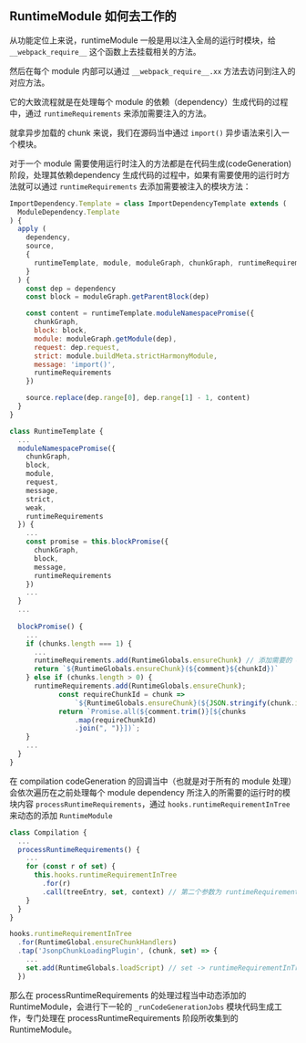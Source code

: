 ## RuntimeModule 如何去工作的

从功能定位上来说，runtimeModule 一般是用以注入全局的运行时模块，给 `__webpack_require__` 这个函数上去挂载相关的方法。

然后在每个 module 内部可以通过 `__webpack_require__.xx` 方法去访问到注入的对应方法。

它的大致流程就是在处理每个 module 的依赖（dependency）生成代码的过程中，通过 `runtimeRequirements` 来添加需要注入的方法。

就拿异步加载的 chunk 来说，我们在源码当中通过 `import()` 异步语法来引入一个模块。

对于一个 module 需要使用运行时注入的方法都是在代码生成(codeGeneration)阶段，处理其依赖dependency 生成代码的过程中，如果有需要使用的运行时方法就可以通过 `runtimeRequirements` 去添加需要被注入的模块方法：

```javascript
ImportDependency.Template = class ImportDependencyTemplate extends (
  ModuleDependency.Template
) {
  apply (
    dependency,
    source,
    {
      runtimeTemplate, module, moduleGraph, chunkGraph, runtimeRequirements
    }
  ) {
    const dep = dependency
    const block = moduleGraph.getParentBlock(dep)

    const content = runtimeTemplate.moduleNamespacePromise({
      chunkGraph,
      block: block,
      module: moduleGraph.getModule(dep),
      request: dep.request,
      strict: module.buildMeta.strictHarmonyModule,
      message: 'import()',
      runtimeRequirements
    })

    source.replace(dep.range[0], dep.range[1] - 1, content)
  }
}
```

```javascript
class RuntimeTemplate {
  ...
  moduleNamespacePromise({
    chunkGraph,
    block,
    module,
    request,
    message,
    strict,
    weak,
    runtimeRequirements
  }) {
    ...
    const promise = this.blockPromise({
      chunkGraph,
      block,
      message,
      runtimeRequirements
    })
    ...
  }
  ...
  
  blockPromise() {
    ...
    if (chunks.length === 1) {
      ...
      runtimeRequirements.add(RuntimeGlobals.ensureChunk) // 添加需要的 ensureChunk 运行时模块
      return `${RuntimeGlobals.ensureChunk}(${comment}${chunkId})`
    } else if (chunks.length > 0) {
      runtimeRequirements.add(RuntimeGlobals.ensureChunk);
			const requireChunkId = chunk =>
				`${RuntimeGlobals.ensureChunk}(${JSON.stringify(chunk.id)})`;
			return `Promise.all(${comment.trim()}[${chunks
				.map(requireChunkId)
				.join(", ")}])`;
    }
    ...
  }
}
```

在 compilation codeGeneration 的回调当中（也就是对于所有的 module 处理）会依次遍历在之前处理每个 module dependency 所注入的所需要的运行时的模块内容 `processRuntimeRequirements`，通过 `hooks.runtimeRequirementInTree` 来动态的添加 `RuntimeModule`

```javascript
class Compilation {
  ...
  processRuntimeRequirements() {
    ...
    for (const r of set) {
      this.hooks.runtimeRequirementInTree
        .for(r)
        .call(treeEntry, set, context) // 第二个参数为 runtimeRequirements set 集合，在这个 hooks 触发的阶段可能会动态的往这个 set 当中新增运行时模块
    }
  }
}
```

```javascript
hooks.runtimeRequirementInTree
  .for(RuntimeGlobal.ensureChunkHandlers)
  .tap('JsonpChunkLoadingPlugin', (chunk, set) => {
    ...
    set.add(RuntimeGlobals.loadScript) // set -> runtimeRequirementInTree
  })
```

那么在 processRuntimeRequirements 的处理过程当中动态添加的 RuntimeModule，会进行下一轮的 `_runCodeGenerationJobs` 模块代码生成工作，专门处理在 processRuntimeRequirements 阶段所收集到的 RuntimeModule。